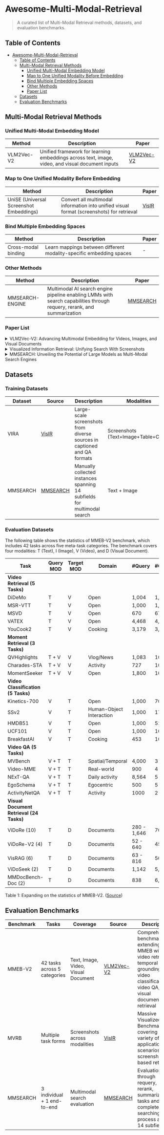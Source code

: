 # Awesome-Multi-Modal-Retrieval
> A curated list of Multi-Modal Retrieval methods, datasets, and evaluation benchmarks.

## Table of Contents
- [Awesome-Multi-Modal-Retrieval](#awesome-multi-modal-retrieval)
  - [Table of Contents](#table-of-contents)
  - [Multi-Modal Retrieval Methods](#-multi-modal-retrieval-methods)
    - [Unified Multi-Modal Embedding Model](#unified-multi-modal-embedding-model)
    - [Map to One Unified Modality Before Embedding](#map-to-one-unified-modality-before-embedding)
    - [Bind Multiple Embedding Spaces](#bind-multiple-embedding-spaces)
    - [Other Methods](#other-methods)
    - [Paper List](#paper-list)
  - [Datasets](#-datasets)
  - [Evaluation Benchmarks](#-evaluation-benchmarks)

## Multi-Modal Retrieval Methods

### Unified Multi-Modal Embedding Model
| Method | Description | Paper |
|--------|-------------|-------|
| VLM2Vec-V2 | Unified framework for learning embeddings across text, image, video, and visual document inputs | [VLM2Vec-V2](https://arxiv.org/pdf/2507.04590) |

### Map to One Unified Modality Before Embedding
| Method | Description | Paper |
|--------|-------------|-------|
| UniSE (Universal Screenshot Embeddings) | Convert all multimodal information into unified visual format (screenshots) for retrieval | [VisIR](https://arxiv.org/pdf/2502.11431) |

### Bind Multiple Embedding Spaces
| Method | Description | Paper |
|--------|-------------|-------|
| Cross-modal binding | Learn mappings between different modality-specific embedding spaces | - |

### Other Methods
| Method | Description | Paper |
|--------|-------------|-------|
| MMSEARCH-ENGINE | Multimodal AI search engine pipeline enabling LMMs with search capabilities through requery, rerank, and summarization | [MMSEARCH](https://arxiv.org/pdf/2409.12959) |

### Paper List

<details>
  <summary>VLM2Vec-V2: Advancing Multimodal Embedding for Videos, Images, and Visual Documents</summary>

  [Paper](https://arxiv.org/pdf/2507.04590) | [Project](https://tiger-ai-lab.github.io/VLM2Vec/)
  
  1. **Unified Framework**: Proposes VLM2Vec-V2, a general-purpose embedding model supporting text, image, video, and visual document inputs in a unified framework.
  2. **MMEB-V2 Benchmark**: Introduces comprehensive benchmark extending MMEB with five new task types: visual document retrieval, video retrieval, temporal grounding, video classification, and video QA.
  3. **Cross-Modal Performance**: Achieves strong performance on newly introduced video and document retrieval tasks while improving over prior baselines on original image benchmarks.
  4. **Real-world Applications**: Enables AI agents, multi-modal search and recommendation, and retrieval-augmented generation (RAG) across diverse visual forms.
  
</details>

<details>
  <summary>Visualized Information Retrieval: Unifying Search With Screenshots</summary>

  [Paper](https://arxiv.org/pdf/2502.11431)
  
  1. **VisIR Paradigm**: Formally defines Visualized Information Retrieval where multimodal information (texts, images, tables, charts) is unified into screenshots for retrieval.
  2. **VIRA Dataset**: Creates large-scale dataset with screenshots from diverse sources in captioned and question-answer formats.
  3. **UniSE Model**: Develops Universal Screenshot Embeddings enabling screenshots to query or be queried across arbitrary data modalities.
  4. **MVRB Benchmark**: Constructs Massive Visualized IR Benchmark covering variety of task forms and application scenarios.
  5. **Unified Visual Format**: Treats screenshots as unified entities representing mixture of multimodal data for flexible real-world retrieval.
  
</details>

<details>
  <summary>MMSEARCH: Unveiling the Potential of Large Models as Multi-Modal Search Engines</summary>

  [Paper](https://arxiv.org/pdf/2409.12959) | [Project](https://mmsearch.github.io)
  
  1. **First Multimodal AI Search Engine**: Designs MMSEARCH-ENGINE pipeline to empower any LMMs with multimodal search capabilities, going beyond text-only AI search engines.
  2. **Comprehensive Evaluation**: Introduces MMSEARCH benchmark with 300 manually collected instances spanning 14 subfields for assessing multimodal search performance.
  3. **Three-Stage Pipeline**: Evaluates LMMs through individual tasks (requery, rerank, summarization) and challenging end-to-end complete searching process.
  4. **Performance Analysis**: GPT-4o with MMSEARCH-ENGINE achieves best results, surpassing commercial Perplexity Pro in end-to-end tasks.
  5. **Human-Internet Interaction**: Addresses multimodal user queries and text-image interleaved nature of website information for new paradigm in search.
  
</details>

## Datasets

### Training Datasets
| Dataset | Source | Description | Modalities | Size |
|---------|---------|-------------|------------|------|
| VIRA | [VisIR](https://arxiv.org/pdf/2502.11431) | Large-scale screenshots from diverse sources in captioned and QA formats | Screenshots (Text+Image+Table+Chart) | Large-scale |
| MMSEARCH | [MMSEARCH](https://arxiv.org/pdf/2409.12959) | Manually collected instances spanning 14 subfields for multimodal search | Text + Image | 300 instances |

### Evaluation Datasets
The following table shows the statistics of MMEB-V2 benchmark, which includes 42 tasks across five meta-task categories. The benchmark covers four modalities: T (Text), I (Image), V (Video), and D (Visual Document).

| Task | Query MOD | Target MOD | Domain | #Query | #Candidates |
|------|-----------|------------|---------|---------|-------------|
| **Video Retrieval (5 Tasks)** |
| DiDeMo | T | V | Open | 1,004 | 1,004 |
| MSR-VTT | T | V | Open | 1,000 | 1,000 |
| MSVD | T | V | Open | 670 | 670 |
| VATEX | T | V | Open | 4,468 | 4,468 |
| YouCook2 | T | V | Cooking | 3,179 | 3,179 |
| **Moment Retrieval (3 Tasks)** |
| QVHighlights | T + V | V | Vlog/News | 1,083 | 10 |
| Charades-STA | T + V | V | Activity | 727 | 10 |
| MomentSeeker | T + V | V | Open | 1,800 | 10 |
| **Video Classification (5 Tasks)** |
| Kinetics-700 | V | T | Open | 1,000 | 700 |
| SSv2 | V | T | Human-Object Interaction | 1,000 | 174 |
| HMDB51 | V | T | Open | 1,000 | 51 |
| UCF101 | V | T | Open | 1,000 | 101 |
| BreakfastAI | V | T | Cooking | 453 | 10 |
| **Video QA (5 Tasks)** |
| MVBench | V + T | T | Spatial/Temporal | 4,000 | 3 ~ 5 |
| Video-MME | V + T | T | Real-world | 900 | 4 |
| NExT-QA | V + T | T | Daily activity | 8,564 | 5 |
| EgoSchema | V + T | T | Egocentric | 500 | 5 |
| ActivityNetQA | V + T | T | Activity | 1000 | 2 |
| **Visual Document Retrieval (24 Tasks)** |
| ViDoRe (10) | T | D | Documents | 280 - 1,646 | 70 - 999 |
| ViDoRe-V2 (4) | T | D | Documents | 52 - 640 | 452 - 1,538 |
| VisRAG (6) | T | D | Documents | 63 - 816 | 500 - 3,590 |
| ViDoSeek (2) | T | D | Documents | 1,142 | 5,349 |
| MMDocBench-Doc (2) | T | D | Documents | 838 | 6,492 |

Table 1: Expanding on the statistics of MMEB-V2. ([Source](https://arxiv.org/pdf/2507.04590))

## Evaluation Benchmarks

| Benchmark | Tasks | Coverage | Source | Description |
|-----------|-------|----------|---------|-------------|
| MMEB-V2 | 42 tasks across 5 categories | Text, Image, Video, Visual Document | [VLM2Vec-V2](https://arxiv.org/pdf/2507.04590) | Comprehensive benchmark extending MMEB with video retrieval, temporal grounding, video classification, video QA, and visual document retrieval |
| MVRB | Multiple task forms | Screenshots across modalities | [VisIR](https://arxiv.org/pdf/2502.11431) | Massive Visualized IR Benchmark covering variety of application scenarios for screenshot-based retrieval |
| MMSEARCH | 3 individual + 1 end-to-end | Multimodal search evaluation | [MMSEARCH](https://arxiv.org/pdf/2409.12959) | Evaluation through requery, rerank, summarization tasks and complete searching process across 14 subfields |

<!-- Template for adding new papers -->
<!-- 
<details>
  <summary>Paper Title</summary>

  [Paper](link) | [Github](link) | [Project](link)
  
  Brief description of the method and contributions.
  
</details>
-->
